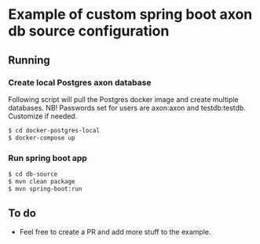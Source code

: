 # Example of custom spring boot axon db source configuration

## Running

### Create local Postgres axon database

Following script will pull the Postgres docker image and create multiple databases.
NB! Passwords set for users are axon:axon and testdb:testdb. Customize if needed.

```sh
$ cd docker-postgres-local 
$ docker-compose up
```


### Run spring boot app

```sh
$ cd db-source
$ mvn clean package
$ mvn spring-boot:run
```

## To do
- Feel free to create a PR and add more stuff to the example.

